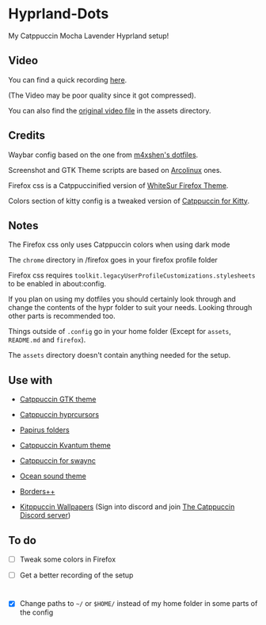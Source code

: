 
# Hyprland-Dots
My Catppuccin Mocha Lavender Hyprland setup!


## Video

You can find a quick recording [here](https://www.youtube.com/watch?v=GO_74MEvg8o).

\(The Video may be poor quality since it got compressed\).

You can also find the [original video file](./assets/Recording.mp4) in the assets directory.


## Credits

Waybar config based on the one from [m4xshen's dotfiles](https://github.com/m4xshen/dotfiles).


Screenshot and GTK Theme scripts are based on [Arcolinux](https://arcolinux.com/) ones.


Firefox css is a Catppuccinified version of [WhiteSur Firefox Theme](https://github.com/vinceliuice/WhiteSur-firefox-theme).


Colors section of kitty config is a tweaked version of [Catppuccin for Kitty](https://github.com/catppuccin/kitty).


## Notes

The Firefox css only uses Catppuccin colors when using dark mode

The ```chrome``` directory in /firefox goes in your firefox profile folder

Firefox css requires ```toolkit.legacyUserProfileCustomizations.stylesheets``` to be enabled in about:config.

If you plan on using my dotfiles you should certainly look through and change the contents of the hypr folder to suit your needs. Looking through other parts is recommended too.

Things outside of ```.config``` go in your home folder \(Except for ```assets```, ```README.md``` and ```firefox```\).

The ```assets``` directory doesn't contain anything needed for the setup.


## Use with

- [Catppuccin GTK theme](https://github.com/catppuccin/gtk)

- [Catppuccin hyprcursors](https://github.com/entailz/hyprcatppuccin/blob/master/hyprconverted/extracted_Catppuccin-Mocha-Lavender-Cursors.tar.gz)

- [Papirus folders](https://github.com/catppuccin/papirus-folders)

- [Catppuccin Kvantum theme](https://github.com/catppuccin/Kvantum)

- [Catppuccin for swaync](https://github.com/catppuccin/swaync)

- [Ocean sound theme](https://invent.kde.org/plasma/ocean-sound-theme)

- [Borders++](https://hyprland.org/plugins/borders-plus-plus/)

- [Kitppuccin Wallpapers](https://ptb.discord.com/channels/907385605422448742/1162120724589326447) \(Sign into discord and join [The Catppuccin Discord server](https://discord.gg/catppuccin)\)


## To do

- [ ] Tweak some colors in Firefox

- [ ] Get a better recording of the setup

#

- [x] Change paths to ```~/``` or ```$HOME/``` instead of my home folder in some parts of the config
